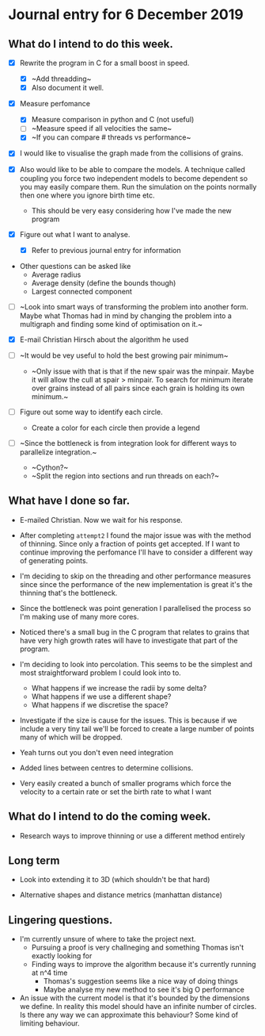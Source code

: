 # Journal entry for 6 December 2019
## What do I intend to do this week.
- [x] Rewrite the program in C for a small boost in speed.
  - [x] ~Add threadding~
  - [x] Also document it well.

- [x] Measure perfomance
  - [x] Measure comparison in python and C (not useful)
  - [ ] ~Measure speed if all velocities the same~
  - [x] ~If you can compare # threads vs performance~

- [x] I would like to visualise the graph made from the collisions of grains.

- [x] Also would like to be able to compare the models. A technique called coupling
  you force two independent models to become dependent so you may easily compare them.
  Run the simulation on the points normally then one where you ignore birth time etc.
  * This should be very easy considering how I've made the new program

- [x] Figure out what I want to analyse.
  - [x] Refer to previous journal entry for information

- Other questions can be asked like
  - Average radius
  - Average density (define the bounds though)
  - Largest connected component

- [ ] ~Look into smart ways of transforming the problem into another form.
Maybe what Thomas had in mind by changing the problem into a multigraph and
finding some kind of optimisation on it.~

- [x] E-mail Christian Hirsch about the algorithm he used

- [ ] ~It would be vey useful to hold the best growing pair minimum~
  - ~Only issue with that is that if the new spair was the minpair.
  Maybe it will allow the cull at spair > minpair.
  To search for minimum iterate over grains instead of all pairs
  since each grain is holding its own minimum.~

- [ ] Figure out some way to identify each circle.
  - Create a color for each circle then provide a legend

- [ ] ~Since the bottleneck is from integration look for different ways to
parallelize integration.~
  - ~Cython?~
  - ~Split the region into sections and run threads on each?~

## What have I done so far.
* E-mailed Christian. Now we wait for his response.

* After completing `attempt2` I found the major issue was with the
method of thinning. Since only a fraction of points get accepted. If I want to
continue improving the perfomance I'll have to consider a different way of
generating points.

* I'm deciding to skip on the threading and other performance measures since
since the performance of the new implementation is great it's the
thinning that's the bottleneck.

* Since the bottleneck was point generation I parallelised the process so I'm
making use of many more cores.

* Noticed there's a small bug in the C program that relates to grains that have
very high growth rates will have to investigate that part of the program.

* I'm deciding to look into percolation. This seems to be the simplest and most
straightforward problem I could look into to.
  * What happens if we increase the radii by some delta?
  * What happens if we use a different shape?
  * What happens if we discretise the space?

* Investigate if the size is cause for the issues. This is because if we include
a very tiny tail we'll be forced to create a large number of points many of which
will be dropped.

* Yeah turns out you don't even need integration

* Added lines between centres to determine collisions.

* Very easily created a bunch of smaller programs which force the velocity
to a certain rate or set the birth rate to what I want

## What do I intend to do the coming week.
* Research ways to improve thinning or use a different method entirely

## Long term
* Look into extending it to 3D (which shouldn't be that hard)

* Alternative shapes and distance metrics (manhattan distance)

##  Lingering questions.
* I'm currently unsure of where to take the project next.
  * Pursuing a proof is very challneging and something Thomas isn't exactly looking for
  * Finding ways to improve the algorithm because it's currently running at n^4 time
    * Thomas's suggestion seems like a nice way of doing things
    * Maybe analyse my new method to see it's big O performance
* An issue with the current model is that it's bounded by the dimensions we define.
  In reality this model should have an infinite number of circles. Is there any way
  we can approximate this behaviour? Some kind of limiting behaviour.
